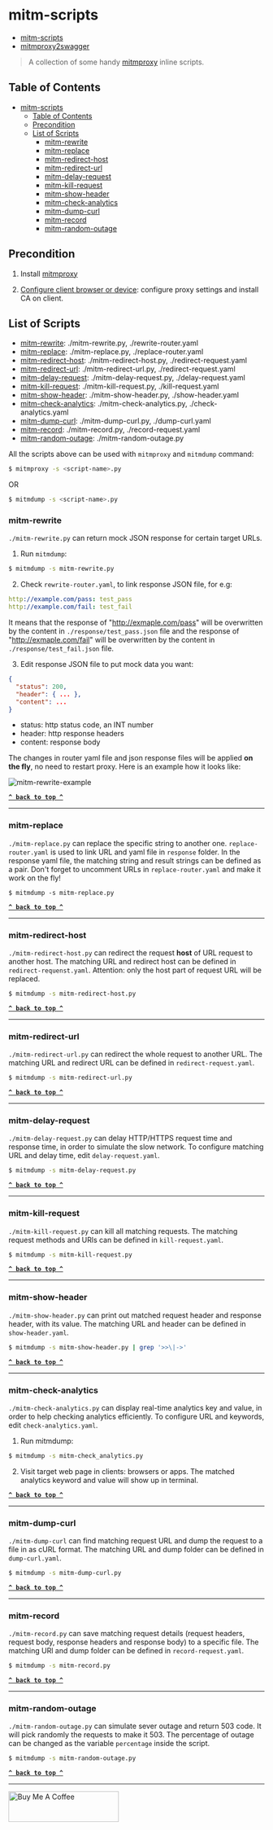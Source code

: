 # mitm-scripts

- [mitm-scripts](https://github.com/KevCui/mitm-scripts.git)
- [mitmproxy2swagger](https://github.com/alufers/mitmproxy2swagger.git)
> A collection of some handy [mitmproxy](https://github.com/mitmproxy/mitmproxy) inline scripts.

## Table of Contents

- [mitm-scripts](#mitm-scripts)
  - [Table of Contents](#table-of-contents)
  - [Precondition](#precondition)
  - [List of Scripts](#list-of-scripts)
    - [mitm-rewrite](#mitm-rewrite)
    - [mitm-replace](#mitm-replace)
    - [mitm-redirect-host](#mitm-redirect-host)
    - [mitm-redirect-url](#mitm-redirect-url)
    - [mitm-delay-request](#mitm-delay-request)
    - [mitm-kill-request](#mitm-kill-request)
    - [mitm-show-header](#mitm-show-header)
    - [mitm-check-analytics](#mitm-check-analytics)
    - [mitm-dump-curl](#mitm-dump-curl)
    - [mitm-record](#mitm-record)
    - [mitm-random-outage](#mitm-random-outage)

## Precondition

1. Install [mitmproxy](https://docs.mitmproxy.org/stable/overview-installation/)

2. [Configure client browser or device](https://docs.mitmproxy.org/stable/overview-getting-started/#configure-your-browser-or-device): configure proxy settings and install CA on client.

## List of Scripts

- [mitm-rewrite](#mitm-rewrite): ./mitm-rewrite.py, ./rewrite-router.yaml
- [mitm-replace](#mitm-replace): ./mitm-replace.py, ./replace-router.yaml
- [mitm-redirect-host](#mitm-redirect-host): ./mitm-redirect-host.py, ./redirect-request.yaml
- [mitm-redirect-url](#mitm-redirect-url): ./mitm-redirect-url.py, ./redirect-request.yaml
- [mitm-delay-request](#mitm-delay-request): ./mitm-delay-request.py, ./delay-request.yaml
- [mitm-kill-request](#mitm-kill-request): ./mitm-kill-request.py, ./kill-request.yaml
- [mitm-show-header](#mitm-show-header): ./mitm-show-header.py, ./show-header.yaml
- [mitm-check-analytics](#mitm-check-analytics): ./mitm-check-analytics.py, ./check-analytics.yaml
- [mitm-dump-curl](#mitm-dump-curl): ./mitm-dump-curl.py, ./dump-curl.yaml
- [mitm-record](#mitm-record): ./mitm-record.py, ./record-request.yaml
- [mitm-random-outage](#mitm-random-outage): ./mitm-random-outage.py

All the scripts above can be used with `mitmproxy` and `mitmdump` command:

```bash
$ mitmproxy -s <script-name>.py
```

OR

```bash
$ mitmdump -s <script-name>.py
```

### mitm-rewrite

`./mitm-rewrite.py` can return mock JSON response for certain target URLs.

1. Run `mitmdump`:

```bash
$ mitmdump -s mitm-rewrite.py
```

2. Check `rewrite-router.yaml`, to link response JSON file, for e.g:

```yaml
http://example.com/pass: test_pass
http://example.com/fail: test_fail
```

It means that the response of "http://exmaple.com/pass" will be overwritten by the content in `./response/test_pass.json` file and the response of "http://exmaple.com/fail" will be overwritten by the content in `./response/test_fail.json` file.

3. Edit response JSON file to put mock data you want:

```json
{
  "status": 200,
  "header": { ... },
  "content": ...
}
```

- status: http status code, an INT number
- header: http response headers
- content: response body

The changes in router yaml file and json response files will be applied **on the fly**, no need to restart proxy. Here is an example how it looks like:

![mitm-rewrite-example](screenshot/mitm-rewrite-example.jpg)

**[`^ back to top ^`](#mitm-scripts)**

---

### mitm-replace

`./mitm-replace.py` can replace the specific string to another one. `replace-router.yaml` is used to link URL and yaml file in `response` folder. In the response yaml file, the matching string and result strings can be defined as a pair. Don't forget to uncomment URLs in `replace-router.yaml` and make it work on the fly!

```
$ mitmdump -s mitm-replace.py
```

**[`^ back to top ^`](#mitm-scripts)**

---

### mitm-redirect-host

`./mitm-redirect-host.py` can redirect the request **host** of URL request to another host. The matching URL and redirect host can be defined in `redirect-requenst.yaml`. Attention: only the host part of request URL will be replaced.

```bash
$ mitmdump -s mitm-redirect-host.py
```

**[`^ back to top ^`](#mitm-scripts)**

---

### mitm-redirect-url

`./mitm-redirect-url.py` can redirect the whole request to another URL. The matching URL and redirect URL can be defined in `redirect-request.yaml`.

```bash
$ mitmdump -s mitm-redirect-url.py
```

**[`^ back to top ^`](#mitm-scripts)**

---

### mitm-delay-request

`./mitm-delay-request.py` can delay HTTP/HTTPS request time and response time, in order to simulate the slow network. To configure matching URL and delay time, edit `delay-request.yaml`.

```bash
$ mitmdump -s mitm-delay-request.py
```

**[`^ back to top ^`](#mitm-scripts)**

---

### mitm-kill-request

`./mitm-kill-request.py` can kill all matching requests. The matching request methods and URls can be defined in `kill-request.yaml`.

```bash
$ mitmdump -s mitm-kill-request.py
```

**[`^ back to top ^`](#mitm-scripts)**

---

### mitm-show-header

`./mitm-show-header.py` can print out matched request header and response header, with its value. The matching URL and header can be defined in `show-header.yaml`.

```bash
$ mitmdump -s mitm-show-header.py | grep '>>\|->'
```

**[`^ back to top ^`](#mitm-scripts)**

---

### mitm-check-analytics

`./mitm-check-analytics.py` can display real-time analytics key and value, in order to help checking analytics efficiently. To configure URL and keywords, edit `check-analytics.yaml`.

1. Run mitmdump:

```bash
$ mitmdump -s mitm-check_analytics.py
```

2. Visit target web page in clients: browsers or apps. The matched analytics keyword and value will show up in terminal.

**[`^ back to top ^`](#mitm-scripts)**

---

### mitm-dump-curl

`./mitm-dump-curl` can find matching request URL and dump the request to a file in as cURL format. The matching URL and dump folder can be defined in `dump-curl.yaml`.

```bash
$ mitmdump -s mitm-dump-curl.py
```

**[`^ back to top ^`](#mitm-scripts)**

---

### mitm-record

`./mitm-record.py` can save matching request details (request headers, request body, response headers and response body) to a specific file. The matching URl and dump folder can be defined in `record-request.yaml`.

```bash
$ mitmdump -s mitm-record.py
```

**[`^ back to top ^`](#mitm-scripts)**

---

### mitm-random-outage

`./mitm-random-outage.py` can simulate sever outage and return 503 code. It will pick randomly the requests to make it 503. The percentage of outage can be changed as the variable `percentage` inside the script.

```bash
$ mitmdump -s mitm-random-outage.py
```

**[`^ back to top ^`](#mitm-scripts)**

---

<a href="https://www.buymeacoffee.com/kevcui" target="_blank"><img src="https://cdn.buymeacoffee.com/buttons/v2/default-orange.png" alt="Buy Me A Coffee" height="60px" width="217px"></a>
